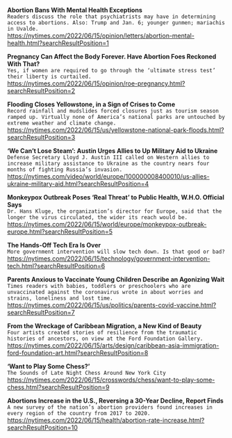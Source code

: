 **Abortion Bans With Mental Health Exceptions**\
`Readers discuss the role that psychiatrists may have in determining access to abortions. Also: Trump and Jan. 6; younger gunmen; mariachis in Uvalde.`\
https://nytimes.com/2022/06/15/opinion/letters/abortion-mental-health.html?searchResultPosition=1

**Pregnancy Can Affect the Body Forever. Have Abortion Foes Reckoned With That?**\
`Yes, if women are required to go through the ‘ultimate stress test’ their liberty is curtailed.`\
https://nytimes.com/2022/06/15/opinion/roe-pregnancy.html?searchResultPosition=2

**Flooding Closes Yellowstone, in a Sign of Crises to Come**\
`Record rainfall and mudslides forced closures just as tourism season ramped up. Virtually none of America’s national parks are untouched by extreme weather and climate change.`\
https://nytimes.com/2022/06/15/us/yellowstone-national-park-floods.html?searchResultPosition=3

**‘We Can’t Lose Steam’: Austin Urges Allies to Up Military Aid to Ukraine**\
`Defense Secretary Lloyd J. Austin III called on Western allies to increase military assistance to Ukraine as the country nears four months of fighting Russia’s invasion.`\
https://nytimes.com/video/world/europe/100000008400010/us-allies-ukraine-military-aid.html?searchResultPosition=4

**Monkeypox Outbreak Poses ‘Real Threat’ to Public Health, W.H.O. Official Says**\
`Dr. Hans Kluge, the organization’s director for Europe, said that the longer the virus circulated, the wider its reach would be.`\
https://nytimes.com/2022/06/15/world/europe/monkeypox-outbreak-europe.html?searchResultPosition=5

**The Hands-Off Tech Era Is Over**\
`More government intervention will slow tech down. Is that good or bad?`\
https://nytimes.com/2022/06/15/technology/government-intervention-tech.html?searchResultPosition=6

**Parents Anxious to Vaccinate Young Children Describe an Agonizing Wait**\
`Times readers with babies, toddlers or preschoolers who are unvaccinated against the coronavirus wrote in about worries and strains, loneliness and lost time.`\
https://nytimes.com/2022/06/15/us/politics/parents-covid-vaccine.html?searchResultPosition=7

**From the Wreckage of Caribbean Migration, a New Kind of Beauty**\
`Four artists created stories of resilience from the traumatic histories of ancestors, on view at the Ford Foundation Gallery.`\
https://nytimes.com/2022/06/15/arts/design/caribbean-asia-immigration-ford-foundation-art.html?searchResultPosition=8

**‘Want to Play Some Chess?’**\
`The Sounds of Late Night Chess Around New York City`\
https://nytimes.com/2022/06/15/crosswords/chess/want-to-play-some-chess.html?searchResultPosition=9

**Abortions Increase in the U.S., Reversing a 30-Year Decline, Report Finds**\
`A new survey of the nation’s abortion providers found increases in every region of the country from 2017 to 2020.`\
https://nytimes.com/2022/06/15/health/abortion-rate-increase.html?searchResultPosition=10

